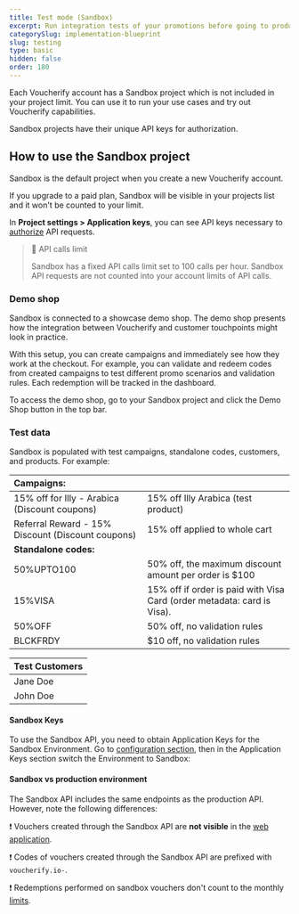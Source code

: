 ```yaml
---
title: Test mode (Sandbox)
excerpt: Run integration tests of your promotions before going to production
categorySlug: implementation-blueprint
slug: testing
type: basic
hidden: false
order: 180
---
```


Each Voucherify account has a Sandbox project which is not included in your project limit. You can use it to run your use cases and try out Voucherify capabilities. 

Sandbox projects have their unique API keys for authorization.

## How to use the Sandbox project

Sandbox is the default project when you create a new Voucherify account. 

If you upgrade to a paid plan, Sandbox will be visible in your projects list and it won't be counted to your limit.

In **Project settings > Application keys**, you can see API keys necessary to [authorize](doc:authentication) API requests. 

> 📘 API calls limit
> 
> Sandbox has a fixed API calls limit set to 100 calls per hour. Sandbox API requests are not counted into your account limits of API calls.

### Demo shop

Sandbox is connected to a showcase demo shop. The demo shop presents how the integration between Voucherify and customer touchpoints might look in practice. 

With this setup, you can create campaigns and immediately see how they work at the checkout. For example, you can validate and redeem codes from created campaigns to test different promo scenarios and validation rules. Each redemption will be tracked in the dashboard.

To access the demo shop, go to your Sandbox project and click the Demo Shop button in the top bar.

### Test data

Sandbox is populated with test campaigns, standalone codes, customers, and products. For example:

| **Campaigns:** |  |
|:---|:---|
| 15% off for Illy - Arabica (Discount coupons) | 15% off Illy Arabica (test product) |
| Referral Reward - 15% Discount (Discount coupons) | 15% off applied to whole cart |
| **Standalone codes:** |  |
| 50%UPTO100 | 50% off, the maximum discount amount per order is $100 |
| 15%VISA | 15% off if order is paid with Visa Card (order metadata: card is Visa). |
| 50%OFF | 50% off, no validation rules |
| BLCKFRDY | $10 off, no validation rules |

| **Test Customers** |
|:---|
| Jane Doe |
| John Doe |

<!-- TO BE CHECKED ONCE THE NEW SHOP IS LIVE-->

#### Sandbox Keys

To use the Sandbox API, you need to obtain Application Keys for the Sandbox Environment. Go to [configuration section](https://app.voucherify.io/#/app/configuration/proj_f1r5Tpr0J3Ct), then in the Application Keys section switch the Environment to Sandbox:

#### Sandbox vs production environment

The Sandbox API includes the same endpoints as the production API. However, note the following differences:

❗  Vouchers created through the Sandbox API are **not visible** in the [web application](https://app.voucherify.io).

❗  Codes of vouchers created through the Sandbox API are prefixed with `voucherify.io-`.

❗  Redemptions performed on sandbox vouchers don't count to the monthly [limits](doc:limits).

<!-- #### Test data

Your account has a starting set of test data. You get 5 different single vouchers and 10 vouchers in a campaign:

| **Code** | **Campaign** | **Discount** | **Redemptions** | **Expiration Date** |
|---|---|---|---|---|
| `voucherify.io-10-amount-off` |  | 10 USD/EUR/... off | unlimited | never |
| `voucherify.io-10-percent-off` |  | 10% off | unlimited | never |
| `voucherify.io-10-unit-off` |  | 10 units off | unlimited | never |
| `voucherify.io-expired` |  | 10% off | unlimited | 2015-12-31 |
| `voucherify.io-exceeded` |  | 10 USD/EUR/... off | 1 (already redeemed) | never |
| `voucherify.io-sandbox-01` | voucherify.io-sandbox | 50% off | unlimited | never |
| `voucherify.io-sandbox-02` | voucherify.io-sandbox | 50% off | unlimited | never |
| `voucherify.io-sandbox-03` | voucherify.io-sandbox | 50% off | unlimited | never |
| `voucherify.io-sandbox-04` | voucherify.io-sandbox | 50% off | unlimited | never |
| `voucherify.io-sandbox-05` | voucherify.io-sandbox | 50% off | unlimited | never |
| `voucherify.io-sandbox-06` | voucherify.io-sandbox | 50% off | unlimited | never |
| `voucherify.io-sandbox-07` | voucherify.io-sandbox | 50% off | unlimited | never |
| `voucherify.io-sandbox-08` | voucherify.io-sandbox | 50% off | unlimited | never |
| `voucherify.io-sandbox-09` | voucherify.io-sandbox | 50% off | unlimited | never |
| `voucherify.io-sandbox-10` | voucherify.io-sandbox | 50% off | unlimited | never |

You can create more test vouchers using the [Create Voucher](ref:create-voucher) endpoint.
-->